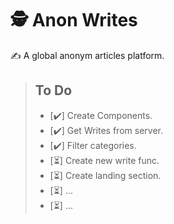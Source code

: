 # 🕵️ Anon Writes

✍️ A global anonym articles platform.

> ## To Do
>
> - [✔️] Create Components.
> - [✔️] Get Writes from server.
> - [✔️] Filter categories.
> - [⏳] Create new write func.
> - [⏳] Create landing section.
> - [⏳] ...
> - [⏳] ...
